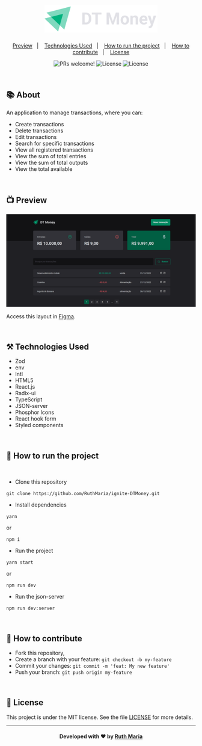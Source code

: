 <h1 align="center">
    <img alt="Logo Repository" src="./src/assets/logo.svg" width="300px" />
</h1>

<p align="center">
  <a href="#execution">Preview</a>&nbsp;&nbsp;&nbsp;|&nbsp;&nbsp;&nbsp;
  <a href="#technologies">Technologies Used</a>&nbsp;&nbsp;&nbsp;|&nbsp;&nbsp;&nbsp;
  <a href="#run">How to run the project</a>&nbsp;&nbsp;&nbsp;|&nbsp;&nbsp;&nbsp;
  <a href="#contribute">How to contribute</a>&nbsp;&nbsp;&nbsp;|&nbsp;&nbsp;&nbsp;
  <a href="#license">License</a>
</p>

<p align="center">
 <img src="https://img.shields.io/static/v1?label=PRs&message=welcome&color=00B37E&labelColor=000000" alt="PRs welcome!" />

  <img alt="License" src="https://img.shields.io/badge/Made%20by-Ruth%20Maria-00B37E">

  <img alt="License" src="https://img.shields.io/static/v1?label=license&message=MIT&color=00B37E&labelColor=000000">
</p>

<br>

## :books: About

An application to manage transactions, where you can:

- Create transactions
- Delete transactions
- Edit transactions
- Search for specific transactions
- View all registered transactions
- View the sum of total entries
- View the sum of total outputs
- View the total available

<a id="execution"></a><br>

## :tv: Preview

![video](./src/assets/video.gif)

Access this layout in [Figma](<https://www.figma.com/file/YXhRS9SvRG7MuYnF3vI4OJ/DT-Money-(Community)?node-id=0%3A1&t=MYwGDj51Y3N4jDDy-0>).

<a id="technologies"></a><br>

## ⚒️ Technologies Used

- Zod
- env
- Intl
- HTML5
- React.js
- Radix-ui
- TypeScript
- JSON-server
- Phosphor Icons
- React hook form
- Styled components

<a id="run"></a><br>

## 🚀 How to run the project

<br>

- Clone this repository

```
git clone https://github.com/RuthMaria/ignite-DTMoney.git
```

- Install dependencies

```
yarn
```

or

```
npm i
```

- Run the project

```
yarn start
```

or

```
npm run dev
```

- Run the json-server

```
npm run dev:server
```

<br>

## 🎯 How to contribute

- Fork this repository,
- Create a branch with your feature: `git checkout -b my-feature`
- Commit your changes: `git commit -m 'feat: My new feature'`
- Push your branch: `git push origin my-feature`

<a id="license"></a><br>

## :memo: License

This project is under the MIT license. See the file [LICENSE](LICENSE) for more details.

---

<h4 align="center">
    Developed with ❤️ by <a href="https://www.linkedin.com/in/ruth-maria-9b256071/" target="_blank">Ruth Maria</a>
</h4>
